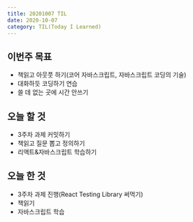 ```yaml
---
title: 20201007 TIL
date: 2020-10-07
category: TIL(Today I Learned)
---
```


## 이번주 목표

- 책읽고 아웃풋 하기(코어 자바스크립트, 자바스크립트 코딩의 기술)
- 대화하듯 코딩하기 연습
- 쓸 데 없는 곳에 시간 안쓰기

## 오늘 할 것

- 3주차 과제 커밋하기
- 책읽고 질문 뽑고 정의하기
- 리액트&자바스크립트 학습하기

## 오늘 한 것

- 3주차 과제 진행(React Testing Library 써먹기)
- 책읽기
- 자바스크립트 학습
